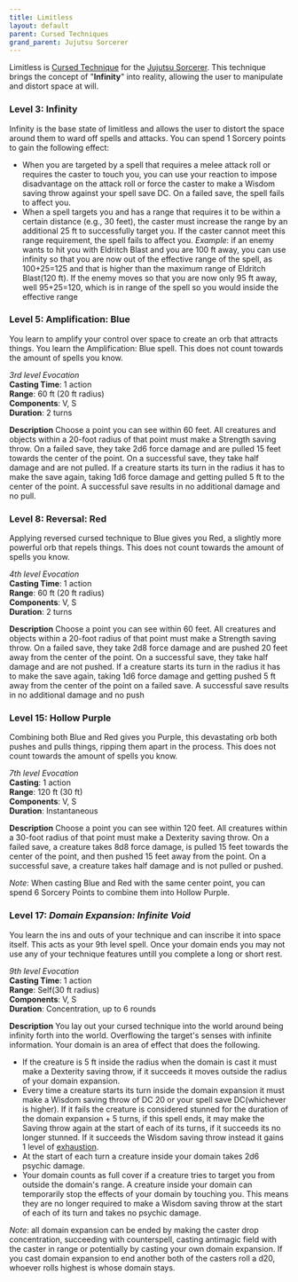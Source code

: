 ```yaml
---
title: Limitless
layout: default
parent: Cursed Techniques
grand_parent: Jujutsu Sorcerer
---
```

Limitless is [Cursed Technique]({{site.baseurl}}/Gojo's%20Guide%20to%20Cursing/subclasses/Cursed%20Techniques/) for the [Jujutsu Sorcerer]({{site.baseurl}}/Gojo's%20Guide%20to%20Cursing/subclasses/Jujutsu%20Sorcerer). This technique brings the concept of "**Infinity**" into reality, allowing the user to manipulate and distort space at will.
### Level 3: Infinity
Infinity is the base state of limitless and allows the user to distort the space around them to ward off spells and attacks. You can spend 1 Sorcery points to gain the following effect:
* When you are targeted by a spell that requires a melee attack roll or requires the caster to touch you, you can use your reaction to impose disadvantage on the attack roll or force the caster to make a Wisdom saving throw against your spell save DC. On a failed save, the spell fails to affect you.
* When a spell targets you and has a range that requires it to be within a certain distance (e.g., 30 feet), the caster must increase the range by an additional 25 ft to successfully target you. If the caster cannot meet this range requirement, the spell fails to affect you. _Example_: if an enemy wants to hit you with Eldritch Blast and you are 100 ft away, you can use infinity so that you are now out of the effective range of the spell, as 100+25=125 and that is higher than the maximum range of Eldritch Blast(120 ft). If the enemy moves so that you are now only 95 ft away, well 95+25=120, which is in range of the spell so you would inside the effective range

### Level 5: Amplification: Blue
You learn to amplify your control over space to create an orb that attracts things. You learn the Amplification: Blue spell. This does not count towards the amount of spells you know.

_3rd level Evocation_  
**Casting Time**: 1 action  
**Range**: 60 ft (20 ft radius)  
**Components**: V, S  
**Duration**: 2 turns  

**Description**
Choose a point you can see within 60 feet. All creatures and objects within a 20-foot radius of that point must make a Strength saving throw. On a failed save, they take 2d6 force damage and are pulled 15 feet towards the center of the point. On a successful save, they take half damage and are not pulled. If a creature starts its turn in the radius it has to make the save again, taking 1d6 force damage and getting pulled 5 ft to the center of the point. A successful save results in no additional damage and no pull.

### Level 8: Reversal: Red
Applying reversed cursed technique to Blue gives you Red, a slightly more powerful orb that repels things. This does not count towards the amount of spells you know.

_4th level Evocation_  
**Casting Time**: 1 action  
**Range**: 60 ft (20 ft radius)  
**Components**: V, S  
**Duration**: 2 turns  

**Description**
Choose a point you can see within 60 feet. All creatures and objects within a 20-foot radius of that point must make a Strength saving throw. On a failed save, they take 2d8 force damage and are pushed 20 feet away from the center of the point. On a successful save, they take half damage and are not pushed. If a creature starts its turn in the radius it has to make the save again, taking 1d6 force damage and getting pushed 5 ft away from the center of the point on a failed save. A successful save results in no additional damage and no push  

### Level 15: Hollow Purple
Combining both Blue and Red gives you Purple, this devastating orb both pushes and pulls things, ripping them apart in the process. This does not count towards the amount of spells you know.

_7th level Evocation_  
**Casting**: 1 action  
**Range**: 120 ft (30 ft)  
**Components**: V, S  
**Duration**: Instantaneous  

**Description**
Choose a point you can see within 120 feet. All creatures within a 30-foot radius of that point must make a Dexterity saving throw. On a failed save, a creature takes 8d8 force damage, is pulled 15 feet towards the center of the point, and then pushed 15 feet away from the point. On a successful save, a creature takes half damage and is not pulled or pushed. 

_Note_: When casting Blue and Red with the same center point, you can spend 6 Sorcery Points to combine them into Hollow Purple.

### Level 17: _Domain Expansion: Infinite Void_
You learn the ins and outs of your technique and can inscribe it into space itself. This acts as your 9th level spell. Once your domain ends you may not use any of your technique features untill you complete a long or short rest.

_9th level Evocation_  
**Casting Time**: 1 action  
**Range**: Self(30 ft radius)  
**Components**: V, S  
**Duration**: Concentration, up to 6 rounds  

**Description**
You lay out your cursed technique into the world around being infinity forth into the world. Overflowing the target's senses with infinite information. Your domain is an area of effect that does the following. 
- If the creature is 5 ft inside the radius when the domain is cast it must make a Dexterity saving throw, if it succeeds it moves outside the radius of your domain expansion.
- Every time a creature starts its turn inside the domain expansion it must make a Wisdom saving throw of DC 20 or your spell save DC(whichever is higher). If it fails the creature is considered stunned for the duration of the domain expansion + 5 turns, if this spell ends, it may make the Saving throw again at the start of each of its turns, if it succeeds its no longer stunned. If it succeeds the Wisdom saving throw instead it gains 1 level of [exhaustion](https://2014.5e.tools/conditionsdiseases.html#exhaustion_phb).
- At the start of each turn a creature inside your domain takes 2d6 psychic damage.
- Your domain counts as full cover if a creature tries to target you from outside the domain's range.
A creature inside your domain can temporarily stop the effects of your domain by touching you. This means they are no longer required to make a Wisdom saving throw at the start of each of its turn and takes no psychic damage.

_Note_: all domain expansion can be ended by making the caster drop concentration, succeeding with counterspell, casting antimagic field with the caster in range or potentially by casting your own domain expansion. If you cast domain expansion to end another both of the casters roll a d20, whoever rolls highest is whose domain stays.